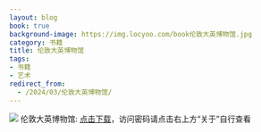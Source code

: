 ```yaml
---
layout: blog
book: true
background-image: https://img.locyoo.com/book伦敦大英博物馆.jpg
category: 书籍
title: 伦敦大英博物馆
tags:
- 书籍
- 艺术
redirect_from:
  - /2024/03/伦敦大英博物馆/
---
```

![](https://img.locyoo.com/book伦敦大英博物馆.jpg)
伦敦大英博物馆: <a name = "ref1" href="https://url18.ctfile.com/f/50983618-1334550496-de6942?p=3619">点击下载</a>，访问密码请点击右上方“关于”自行查看